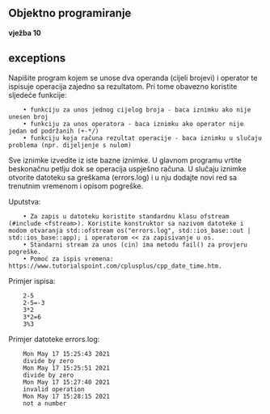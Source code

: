 ## Objektno programiranje
 **vježba 10**
## **exceptions**

Napišite program kojem se unose dva operanda (cijeli brojevi) i operator te ispisuje operacija zajedno sa rezultatom. Pri tome obavezno koristite sljedeće funkcije:

        • funkciju za unos jednog cijelog broja - baca iznimku ako nije unesen broj
        • funkciju za unos operatora - baca iznimku ako operator nije jedan od podržanih (+-*/)
        • funkciju koja računa rezultat operacije - baca iznimku u slučaju problema (npr. dijeljenje s nulom)
        
Sve iznimke izvedite iz iste bazne iznimke.
U glavnom programu vrtite beskonačnu petlju dok se operacija uspješno računa. U slučaju iznimke otvorite datoteku sa greškama (errors.log) i u nju dodajte novi red sa trenutnim vremenom i opisom pogreške. 

Uputstva:

        • Za zapis u datoteku koristite standardnu klasu ofstream (#include <fstream>). Koristite konstruktor sa nazivom datoteke i modom otvaranja std::ofstream os("errors.log", std::ios_base::out | std::ios_base::app); i operatorom << za zapisivanje u os.
        • Standarni stream za unos (cin) ima metodu fail() za provjeru pogreške.
        • Pomoć za ispis vremena: https://www.tutorialspoint.com/cplusplus/cpp_date_time.htm.

Primjer ispisa:

        2-5
        2-5=-3
        3*2
        3*2=6
        3%3

Primjer datoteke errors.log:

        Mon May 17 15:25:43 2021
        divide by zero
        Mon May 17 15:25:51 2021
        divide by zero
        Mon May 17 15:27:40 2021
        invalid operation
        Mon May 17 15:28:15 2021
        not a number
        
